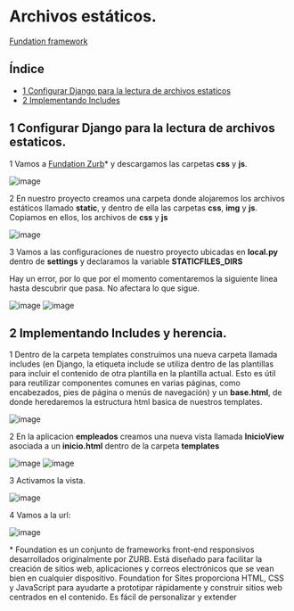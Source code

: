 # Archivos estáticos.

[Fundation framework](https://get.foundation/sites/getting-started.html)

## Índice

* [1 Configurar Django para la lectura de archivos estaticos](#1-Configurar-Django-para-la-lectura-de-archivos-estaticos)
* [2 Implementando Includes](#2-Implementando-Includes)

## 1 Configurar Django para la lectura de archivos estaticos.

1 Vamos a [Fundation Zurb](https://get.foundation/sites/docs/installation.html)* y descargamos las carpetas **css** y **js**.

![image](https://github.com/user-attachments/assets/a352ecb7-1bdf-47f2-8c0a-a02916cca70e)

2 En nuestro proyecto creamos una carpeta donde alojaremos los archivos estáticos llamado **static**, y dentro de ella las carpetas **css**, **img** y **js**. Copiamos en ellos, los archivos de **css** y **js**

![image](https://github.com/user-attachments/assets/d396c2b5-a7a6-40be-af96-d080577c1691)

3 Vamos a las configuraciones de nuestro proyecto ubicadas en **local.py** dentro de **settings** y declaramos la variable **STATICFILES_DIRS**

Hay un error, por lo que por el momento comentaremos la siguiente linea hasta descubrir que pasa. No afectara lo que sigue.

![image](https://github.com/user-attachments/assets/78757686-9aeb-4eb1-a9c2-270e0e6643bd)
![image](https://github.com/user-attachments/assets/f5af2bfc-e908-4a77-b52e-149b6ab93f52)

## 2 Implementando Includes y herencia.

1 Dentro de la carpeta templates construímos una nueva carpeta llamada includes (en Django, la etiqueta include se utiliza dentro de las plantillas para incluir el contenido de otra plantilla en la plantilla actual. Esto es útil para reutilizar componentes comunes en varias páginas, como encabezados, pies de página o menús de navegación) y un **base.html**, de donde heredaremos la estructura html basica de nuestros templates.

![image](https://github.com/user-attachments/assets/13ec9816-672a-4962-98d7-9fde47daccf6)

2 En la aplicacion **empleados** creamos una nueva vista llamada **InicioView** asociada a un **inicio.html** dentro de la carpeta **templates**

![image](https://github.com/user-attachments/assets/ea34863a-d080-4eb9-b506-b8023cfd3737)
![image](https://github.com/user-attachments/assets/ad6e0d57-2c86-4c1e-9141-4f976a30dd61)

3 Activamos la vista.

![image](https://github.com/user-attachments/assets/56505861-09d3-400b-8352-b1f9b4522844)

4 Vamos a la url:

![image](https://github.com/user-attachments/assets/4689f3bf-fff4-4dc9-bbb4-e474bb3504a1)






\* Foundation es un conjunto de frameworks front-end responsivos desarrollados originalmente por ZURB. Está diseñado para facilitar la creación de sitios web, aplicaciones y correos electrónicos que se vean bien en cualquier dispositivo. Foundation for Sites proporciona HTML, CSS y JavaScript para ayudarte a prototipar rápidamente y construir sitios web centrados en el contenido. Es fácil de personalizar y extender
